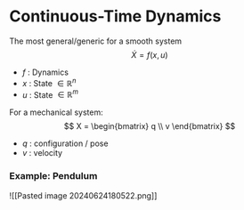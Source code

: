 # Continuous-Time Dynamics
The most general/generic for a smooth system
$$
\dot{X} = f(x,u)
$$
- $f$ : Dynamics
- $x$ : State $\in \mathbb{R}^n$
- $u$ : State $\in \mathbb{R}^m$

For a mechanical system:
$$
X = 
\begin{bmatrix} q \\ v \end{bmatrix}
$$
- $q$ : configuration / pose
- $v$ : velocity


### Example: Pendulum
![[Pasted image 20240624180522.png]]